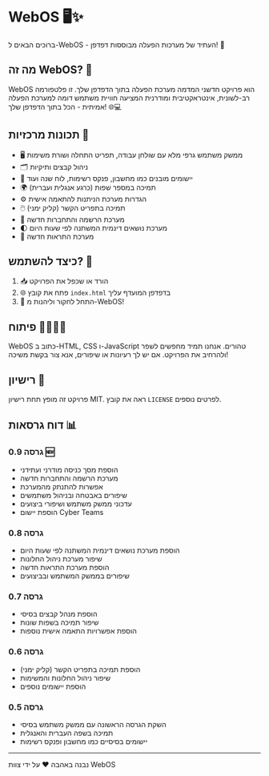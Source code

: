 # WebOS 🖥️✨

ברוכים הבאים ל-WebOS - העתיד של מערכות הפעלה מבוססות דפדפן! 🚀

## מה זה WebOS? 🤔

WebOS הוא פרויקט חדשני המדמה מערכת הפעלה בתוך הדפדפן שלך. זו פלטפורמה רב-לשונית, אינטראקטיבית ומודרנית המציעה חוויית משתמש דומה למערכת הפעלה אמיתית - הכל בתוך הדפדפן שלך! 🌐💻

## תכונות מרכזיות 🌟

- 🖥️ ממשק משתמש גרפי מלא עם שולחן עבודה, תפריט התחלה ושורת משימות
- 🗂️ ניהול קבצים ותיקיות
- 🚀 יישומים מובנים כמו מחשבון, פנקס רשימות, לוח שנה ועוד
- 🌍 תמיכה במספר שפות (כרגע אנגלית ועברית)
- ⚙️ הגדרות מערכת הניתנות להתאמה אישית
- 🖱️ תמיכה בתפריט הקשר (קליק ימני)
- 🔐 מערכת הרשמה והתחברות חדשה
- 🌓 מערכת נושאים דינמית המשתנה לפי שעות היום
- 🔔 מערכת התראות חדשה

## כיצד להשתמש? 🚀

1. 📥 הורד או שכפל את הפרויקט
2. 🌐 פתח את קובץ `index.html` בדפדפן המועדף עליך
3. 🎉 התחל לחקור וליהנות מ-WebOS!

## פיתוח 👨‍💻👩‍💻

WebOS כתוב ב-HTML, CSS ו-JavaScript טהורים. אנחנו תמיד מחפשים לשפר ולהרחיב את הפרויקט. אם יש לך רעיונות או שיפורים, אנא צור בקשת משיכה!

## רישיון 📜

פרויקט זה מופץ תחת רישיון MIT. ראה את קובץ `LICENSE` לפרטים נוספים.

## דוח גרסאות 📊

### גרסה 0.9 🆕

- הוספת מסך כניסה מודרני ועתידני
- מערכת הרשמה והתחברות חדשה
- אפשרות להתנתק מהמערכת
- שיפורים באבטחה ובניהול משתמשים
- עדכוני ממשק משתמש ושיפורי ביצועים
- הוספת יישום Cyber Teams

### גרסה 0.8

- הוספת מערכת נושאים דינמית המשתנה לפי שעות היום
- שיפור מערכת ניהול החלונות
- הוספת מערכת התראות חדשה
- שיפורים בממשק המשתמש ובביצועים

### גרסה 0.7

- הוספת מנהל קבצים בסיסי
- שיפור תמיכה בשפות שונות
- הוספת אפשרויות התאמה אישית נוספות

### גרסה 0.6

- הוספת תמיכה בתפריט הקשר (קליק ימני)
- שיפור ניהול החלונות והמשימות
- הוספת יישומים נוספים

### גרסה 0.5

- השקת הגרסה הראשונה עם ממשק משתמש בסיסי
- תמיכה בשפה העברית והאנגלית
- יישומים בסיסיים כמו מחשבון ופנקס רשימות

---

נבנה באהבה ❤️ על ידי צוות WebOS
